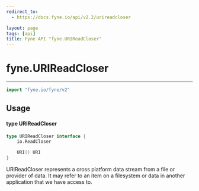 ```yaml
---
redirect_to:
  - https://docs.fyne.io/api/v2.2/urireadcloser

layout: page
tags: [api]
title: Fyne API "fyne.URIReadCloser"
---
```



# fyne.URIReadCloser
---
```go
import "fyne.io/fyne/v2"
```

## Usage

#### type URIReadCloser

```go
type URIReadCloser interface {
	io.ReadCloser

	URI() URI
}
```

URIReadCloser represents a cross platform data stream from a file or provider of data. It may refer to an item on a filesystem or data in another application that we have access to.
